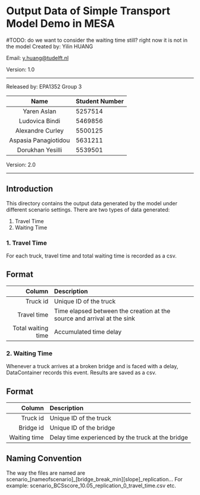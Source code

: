 # Output Data of Simple Transport Model Demo in MESA
#TODO: do we want to consider the waiting time still? right now it is not in the model
Created by: 
Yilin HUANG 

Email:
y.huang@tudelft.nl

Version:
1.0

---

Released by: EPA1352 Group 3

|         Name         | Student Number |
|:--------------------:|:---------------|
|     Yaren Aslan      | 5257514        | 
|    Ludovica Bindi    | 5469856        |
|   Alexandre Curley   | 5500125        | 
| Aspasia Panagiotidou | 5631211        |
|   Dorukhan Yesilli   | 5539501        |

Version:
2.0

---
## Introduction

This directory contains the output data generated by the model under different scenario settings.
There are two types of data generated:
1. Travel Time
2. Waiting Time


### 1. Travel Time

For each truck, travel time and total waiting time is recorded as a csv.

## Format

|             Column | Description                                                             |
|-------------------:|:------------------------------------------------------------------------|
|           Truck id | Unique ID of the truck                                                  |
|        Travel time | Time elapsed between the creation at the source and arrival at the sink |
| Total waiting time | Accumulated time delay                                                  |

### 2. Waiting Time

Whenever a truck arrives at a broken bridge and is faced with a delay, DataContainer
records this event. Results are saved as a csv.

## Format

|       Column | Description                                       |
|-------------:|:--------------------------------------------------|
|     Truck id | Unique ID of the truck                            |
|    Bridge id | Unique ID of the bridge                           |
| Waiting time | Delay time experienced by the truck at the bridge |

## Naming Convention

The way the files are named are scenario_[nameofscenario]_[bridge_break_min][slope]_replication...
For example: scenario_BCSscore_10.05_replication_0_travel_time.csv etc. 
